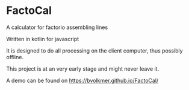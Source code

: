 # FactoCal
A calculator for factorio assembling lines

Written in kotlin for javascript

It is designed to do all processing on the client computer, thus possibly offline.

This project is at an very early stage and might never leave it.

A demo can be found on https://bvolkmer.github.io/FactoCal/
